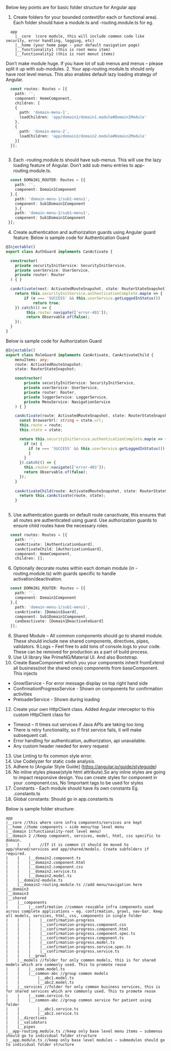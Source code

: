 Below key points are for basic folder structure for Angular app
1. Create folders for your bounded context(for each <domain> or functional area). Each folder should have a <domain>module.ts and <domain>-routing.module.ts for 
eg. 
```
  app
    |__core  (core module, this will include common code like security, error handling, logging, etc) 
    |__home (your home page - your default navigation page)
    |__functionality1 (this is root menu item)
    |__functionality2 (this is root menut items)
```
Don’t make module huge. If you have lot of sub menus and menus – please split it up with sub-modules.
2. Your app-routing.module.ts should only have root level menus. This also enables default lazy loading strategy of Angular.
  
```typescript
  const routes: Routes = [{
    path: '', 
    component: HomeComponent,
    children: [
    { 
      path: 'domain-menu-1', 
      loadChildren: 'app/domain1/domain1.module#Domain1Module' 
    },
    { 
      path: 'domain-menu-2', 
      loadChildren: 'app/domain2/domain2.module#Domain2Module' 
    }]
  }];
  
```  
  
3. Each <domain>-routing.module.ts should have sub-menus. This will use the lazy loading feature of Angular. Don’t add sub menu entries 
to app-routing.module.ts.
  
```typescript
  const DOMAIN1_ROUTER: Routes = [{ 
    path: '', 
    component: Domain1Component 
  },{ 
    path: 'domain-menu-1/sub1-menu1', 
    component: Sub1Domain1Component
    },{ 
    path: 'domain-menu-2/sub1-menu1', 
    component: Sub1Domain1Component 
 }];

```  
4. Create authentication and authorization guards using Angular guard feature.
Below is sample code for Authentication Guard
```typescript
@Injectable()
export class AuthGuard implements CanActivate {

  constructor(
    private securityInitService: SecurityInitService,
    private userService: UserService,
    private router: Router
  ) { }

  canActivate(next: ActivatedRouteSnapshot, state: RouterStateSnapshot): Observable<any> {
    return this.securityInitService.authenticationComplete.map(e => {
        if (e === 'SUCCESS' && this.userService.getLoggedInStatus())
            return true;
    }).catch(() => {
         this.router.navigate(['error-401']);
         return Observable.of(false);
    });
  }
}
```
Below is sample code for Authorization Guard
```typescript
@Injectable()
export class RoleGuard implements CanActivate, CanActivateChild {
    menuItems: any;
    route: ActivatedRouteSnapshot;
    state: RouterStateSnapshot;

    constructor(
        private securityInitService: SecurityInitService,
        private userService: UserService,
        private router: Router,
        private loggerService: LoggerService,
        private MenuService: NavigationService
    ) { }

    canActivate(route: ActivatedRouteSnapshot, state: RouterStateSnapshot): Observable<any> {
      const browserUrl: string = state.url;
      this.route = route;
      this.state = state;

      return this.securityInitService.authenticationComplete.map(e => {
        if (e) {
          if (e === 'SUCCESS' && this.userService.getLoggedInStatus()) {
          }
        }
      }).catch(() => {
        this.router.navigate(['error-403']);
        return Observable.of(false);
      });
    }
    
    canActivateChild(route: ActivatedRouteSnapshot, state: RouterStateSnapshot): Observable<any> {
      return this.canActivate(route, state);
    }
    
```
5. Use authentication guards on default route canactivate, this ensures that all routes are authenticated using guard. Use authorization guards to ensure child routes have the necessary roles.
```typescript
  const routes: Routes = [{
    path: '', 
    canActivate: [AuthenticationGuard], 
    canActivateChild: [AuthorizationGuard], 
    component: HomeComponent,
    children: [];
```  
6. Optionally decorate routes within each domain module (in <domain>-routing.module.ts) with guards specific to handle activation/deactivation.
```typescript
  const DOMAIN1_ROUTER: Routes = [{ 
    path: '', 
    component: Domain1Component 
  },{ 
    path: 'domain-menu-1/sub1-menu1', 
    canActivate: [Domain1Guard], 
    component: Sub1Domain1Component, 
    canDeactivate: [Domain1DeactivateGuard] 
  }];
``` 
8. Shared Module – All common components should go to shared module. These should include new shared components, directives, pipes, 
validators.
9.Logs – Feel free to add tons of console.logs to your code. These can be removed for production as a part of build process.
12. Use UI library like PrimeNG/Material UI. And also Bootstrap.
11. Create BaseComponent which you your components inherit fromExtend all business(not the shared ones) components from baseComponent. 
This injects 
  * GrowlService - For error message display on top right hand side
  * ConfirmationProgressService - Shown on components for confirmation activities 
  * PreloaderService - Shown during loading
12. Create your own HttpClient class. Added Angular interceptor to this custom HttpClient class for 
  * Timeout – It times out services if Java APIs are taking too long
  * There is retry functionality, so if first service fails, it will make subsequent call.
  * Error handling for authentication, authorization, api unavailable.
  * Any custom header needed for every request
13. Use Linting to fix common style error.
14. Use Codelyzer for static code analysis.
15. Adhere to [Angular Style Guide] (https://angular.io/guide/styleguide)
16. No inline styles please(style html attribute).So any inline styles are going to impact responsive design. You can create styles 
for component in your .component.css, No !important tags to be used for styles
17. Constants - Each module should have its own constants Eg. <domain>.constants.ts
18. Global constants: Should go in app.constants.ts

Below is sample folder structure:

```
app
|__core //this where core infra components/services are kept
|__home //home components – side menu/top level menu
|__domain 1(functionality-root level menu)
|__domain 2 //Keep component, services, model, html, css specific to domain. 
|    |    |    //If it is common it should be moved to app/shared/services and app/shared/models. Create subfolders if required.
|    |    |__domain2.component.ts
|    |    |__domain2.component.html            
|    |    |__domain2.component.css
|    |    |__domain2.service.ts
|    |    |__domain2.model.ts
|    |__domain2-module.ts 
|    |__domain2-routing.module.ts //add menu/navigation here
|__domain3
|__domain3
|__shared
|    |__components 
|    |    |__confirmation //common reusable infra components used across complete applications – eg. confirmation, growl, nav-bar. Keep all models, services, html, css, components in single folder
|    |    |    |__confirmation-progress
|    |    |    |__confirmation-progress.component.css
|    |    |    |__confirmation-progress.component.html
|    |    |    |__confirmation-progress.component.spec.ts
|    |    |    |__confirmation-progress.component.ts
|    |    |    |__confirmation-progress.model.ts
|    |    |    |__confirmation-progress.service.spec.ts
|    |    |    |__confirmation-progress.service.ts
|    |    |__growl
|    |__models //folder for only common models, this is for shared models which are commonly used. This to promote reuse
|    |    |__some.model.ts 
|    |    |__common-abc //group common models  
|    |        |__abc1.model.ts
|    |        |__abc2.model.ts       
|    |__services //folder for only common business services, this is for shared services which are commonly used. This to promote reuse
|    |    |__some.service.ts           
|    |    |__common-abc //group common service for patient using folder  
|    |        |__abc1.service.ts
|    |        |__abc2.service.ts     
|    |__directives
|    |__validators
|    |__pipes
|__app-routing.module.ts //keep only base level menu items – submenus should go to individual folder structure
|__app.module.ts //keep only base level modules – submodules should go to individual folder structure   
```
